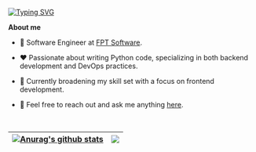 [![Typing SVG](https://readme-typing-svg.demolab.com?font=Fira+Code&size=30&pause=1000&color=317FF7&random=false&width=435&lines=Hello%2C+I'm+Vinh)](https://git.io/typing-svg)

**About me**

- 💼 Software Engineer at [FPT Software](http://fptsoftware.com/).

- ❤️ Passionate about writing Python code, specializing in both backend development and DevOps practices.

- 🚀 Currently broadening my skill set with a focus on frontend development.

- 💬 Feel free to reach out and ask me anything [here](https://github.com/vinhbui107/vinhbui107/issues).

<br>

| <a href="https://github.com/vinhbui107/github-readme-stats"><img align="center" src="https://github-readme-stats.vercel.app/api?username=vinhbui107&show_icons=true&include_all_commits=true&hide_border=true" alt="Anurag's github stats" /></a> | <a href="https://github.com/vinhbui107/github-readme-stats"><img align="center" src="https://github-readme-stats.vercel.app/api/top-langs/?username=vinhbui107&layout=compact&hide_border=true" /></a> |
| ------------- | ------------- |
